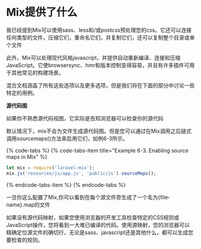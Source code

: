 # Mix提供了什么

我已经提到Mix可以使用sass、less和/或postcss预处理您的css。它还可以连接任何类型的文件，压缩它们，重命名它们，并复制它们，还可以复制整个目录或单个文件

此外，Mix可以处理现代风格javascript，并提供自动重新编译、连接和压缩JavaScript。它使browsersync、hmr和版本控制变得容易，并且有许多插件可用于其他常见的构建场景。

混合文档涵盖了所有这些选项以及更多选项，但是我们将在下面的部分中讨论一些特定的用例。

**源代码图**

如果你不熟悉源代码视图，它实际是告知浏览器可以检查你的源代码

默认情况下，mix不会为文件生成源代码图。但是您可以通过在Mix调用之后链式调用sourcemaps\(\)方法来启用它们，如例6-3所示。

{% code-tabs %}
{% code-tabs-item title="Example 6-3. Enabling source maps in Mix" %}
```javascript
let mix = require('laravel-mix');
mix.js('resources/js/app.js', 'public/js').sourceMaps();
```
{% endcode-tabs-item %}
{% endcode-tabs %}

一旦你这么配置了Mix,你可以看到在每个源文件旁生成了一个名为{file‐name}.map的文件

如果没有源代码映射，如果您使用浏览器的开发工具检查特定的CSS规则或JavaScript操作，您将看到一大堆已编译的代码。使用源映射，您的浏览器可以精确定位源文件的确切行，无论是sass、javascript还是其他什么，都可以生成您要检查的规则。


